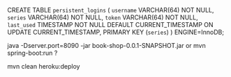 CREATE TABLE `persistent_logins` (
	`username` VARCHAR(64) NOT NULL,
	`series` VARCHAR(64) NOT NULL,
	`token` VARCHAR(64) NOT NULL,
	`last_used` TIMESTAMP NOT NULL DEFAULT CURRENT_TIMESTAMP ON UPDATE CURRENT_TIMESTAMP,
	PRIMARY KEY (`series`)
) ENGINE=InnoDB; 

java -Dserver.port=8090 -jar book-shop-0.0.1-SNAPSHOT.jar
or mvn spring-boot:run ?

mvn clean heroku:deploy